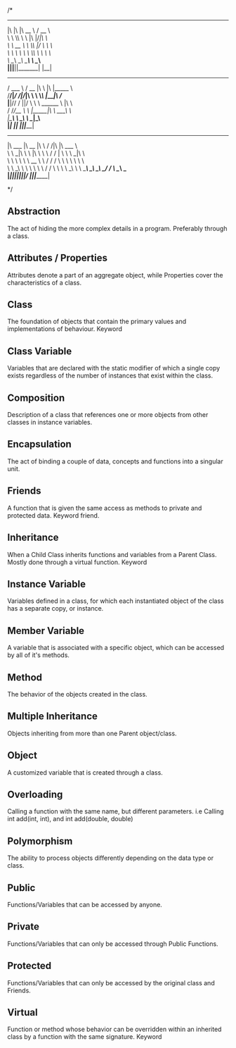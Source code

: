 /*
  ___  ___  ________    _____                        
 |\  \|\  \|\   __  \  / __  \                       
 \ \  \\\  \ \  \|\  \|\/_|\  \                      
  \ \   __  \ \  \\\  \|/ \ \  \                     
   \ \  \ \  \ \  \\\  \   \ \  \                    
    \ \__\ \__\ \_______\   \ \__\                   
     \|__|\|__|\|_______|    \|__|                   
                                                     
                                                     
                                                     
   _______   _____  ___   ___  ________              
  /  ___  \ / __  \|\  \ |\  \|\_____  \             
 /__/|_/  /|\/_|\  \ \  \\_\  \|____|\ /_            
 |__|//  / ||/ \ \  \ \______  \    \|\  \           
     /  /_/__   \ \  \|_____|\  \  __\_\  \          
    |\________\  \ \__\     \ \__\|\_______\         
     \|_______|   \|__|      \|__|\|_______|         
                                                     
                                                     
                                                     
  ________  ________  ___      ___ ___  ________     
 |\   ___ \|\   __  \|\  \    /  /|\  \|\   ___ \    
 \ \  \_|\ \ \  \|\  \ \  \  /  / | \  \ \  \_|\ \   
  \ \  \ \\ \ \   __  \ \  \/  / / \ \  \ \  \ \\ \  
   \ \  \_\\ \ \  \ \  \ \    / /   \ \  \ \  \_\\ \ 
    \ \_______\ \__\ \__\ \__/ /     \ \__\ \_______\
     \|_______|\|__|\|__|\|__|/       \|__|\|_______|
                                                     
                                                     
                                                     
 */


## Abstraction

The act of hiding the more complex details in a program. Preferably through a class.

## Attributes / Properties

Attributes denote a part of an aggregate object, while Properties cover the characteristics of a class.

## Class

The foundation of objects that contain the primary values and implementations of behaviour. Keyword

## Class Variable

Variables that are declared with the static modifier of which a single copy exists regardless of the number of instances that exist within the class.

## Composition

Description of a class that references one or more objects from other classes in instance variables.

## Encapsulation

The act of binding a couple of data, concepts and functions into a singular unit.

## Friends

A function that is given the same access as methods to private and protected data. Keyword friend.

## Inheritance

When a Child Class inherits functions and variables from a Parent Class. Mostly done through a virtual function. Keyword

## Instance Variable

Variables defined in a class, for which each instantiated object of the class has a separate copy, or instance.

## Member Variable

A variable that is associated with a specific object, which can be accessed by all of it's methods.

## Method

The behavior of the objects created in the class.

## Multiple Inheritance

Objects inheriting from more than one Parent object/class.

## Object

A customized variable that is created through a class.

## Overloading

Calling a function with the same name, but different parameters. i.e Calling int add(int, int), and int add(double, double)

## Polymorphism

The ability to process objects differently depending on the data type or class.

## Public

Functions/Variables that can be accessed by anyone. 

## Private

Functions/Variables that can only be accessed through Public Functions. 

## Protected

Functions/Variables that can only be accessed by the original class and Friends.

## Virtual

Function or method whose behavior can be overridden within an inherited class by a function with the same signature. Keyword